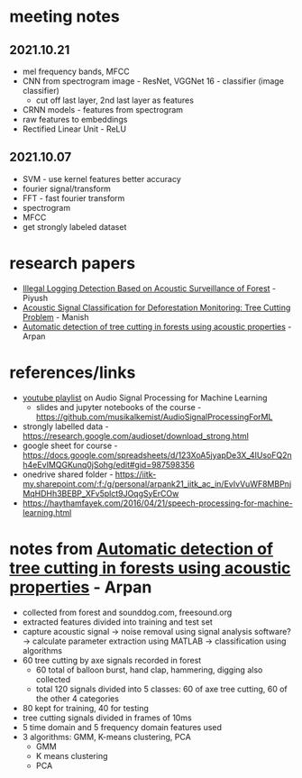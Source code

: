 # meeting notes

## 2021.10.21

- mel frequency bands, MFCC
- CNN from spectrogram image - ResNet, VGGNet 16 - classifier (image classifier)
  - cut off last layer, 2nd last layer as features
- CRNN models - features from spectrogram
- raw features to embeddings
- Rectified Linear Unit - ReLU

## 2021.10.07

- SVM - use kernel features better accuracy
- fourier signal/transform
- FFT - fast fourier transform
- spectrogram
- MFCC
- get strongly labeled dataset

# research papers

- [Illegal Logging Detection Based on Acoustic
  Surveillance of Forest](https://www.mdpi.com/2076-3417/10/20/7379/pdf) - Piyush
- [Acoustic Signal Classification for Deforestation Monitoring: Tree Cutting
  Problem](https://www.hilarispublisher.com/open-access/acoustic-signal-classification-for-deforestation-monitoring-tree-cutting-problem-jcsb-1000268.pdf) - Manish
- [Automatic detection of tree cutting in forests using acoustic properties](https://doi.org/10.1016/j.jksuci.2019.01.016) - Arpan

# references/links

- [youtube playlist](https://youtube.com/playlist?list=PL-wATfeyAMNqIee7cH3q1bh4QJFAaeNv0)
  on Audio Signal Processing for Machine Learning
  - slides and jupyter notebooks of the course - <https://github.com/musikalkemist/AudioSignalProcessingForML>
- strongly labelled data - <https://research.google.com/audioset/download_strong.html>
- google sheet for course - <https://docs.google.com/spreadsheets/d/123XoA5jyapDe3X_4IUsoFQ2nh4eEvIMQGKunq0jSohg/edit#gid=987598356>
- onedrive shared folder - <https://iitk-my.sharepoint.com/:f:/g/personal/arpank21_iitk_ac_in/EvIvVuWF8MBPnjMqHDHh3BEBP_XFv5plct9JOqgSyErCOw>
- <https://haythamfayek.com/2016/04/21/speech-processing-for-machine-learning.html>

# notes from [Automatic detection of tree cutting in forests using acoustic properties](https://doi.org/10.1016/j.jksuci.2019.01.016) - Arpan

- collected from forest and sounddog.com, freesound.org
- extracted features divided into training and test set
- capture acoustic signal -> noise removal using signal analysis software? -> calculate parameter extraction using MATLAB -> classification using algorithms
- 60 tree cutting by axe signals recorded in forest
  - 60 total of balloon burst, hand clap, hammering, digging also collected
  - total 120 signals divided into 5 classes: 60 of axe tree cutting, 60 of the other 4 categories
- 80 kept for training, 40 for testing
- tree cutting signals divided in frames of 10ms
- 5 time domain and 5 frequency domain features used
- 3 algorithms: GMM, K-means clustering, PCA
  - GMM
  - K means clustering
  - PCA
